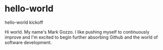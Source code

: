 # hello-world
hello-world kickoff

Hi world. My name's Mark Gozzo. I like pushing myself to continuously improve and I'm excited to begin further absorbing Github and the world of software development. 
